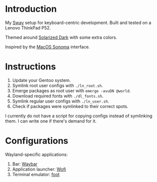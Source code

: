 # Introduction

My [Sway](https://swaywm.org) setup for keyboard-centric development. Built and
tested on a Lenovo ThinkPad P52.

Themed around [Solarized Dark](https://ethanschoonover.com/solarized/) with some
extra colors.

Inspired by the [MacOS Sonoma](https://www.apple.com/macos/sonoma/) interface.

# Instructions

1. Update your Gentoo system.
2. Symlink root user configs with `./ln_root.sh`.
3. Emerge packages as root user with `emerge -avuDN @world`.
4. Download required fonts with `./dl_fonts.sh`.
5. Symlink regular user configs with `./ln_user.sh`.
6. Check if packages were symlinked to their correct spots.

I currently do not have a script for copying configs instead of symlinking them.
I can write one if there's demand for it.

# Configurations

Wayland-specific applications:

1. Bar: [Waybar](https://github.com/Alexays/Waybar)
2. Application launcher: [Wofi](https://hg.sr.ht/~scoopta/wofi)
3. Terminal emulator: [foot](https://codeberg.org/dnkl/foot)
